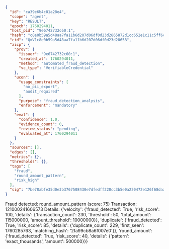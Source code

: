 ```json
{
  "id": "ca39e6b4c81a28e4",
  "scope": "agent",
  "key": "RESULT",
  "epoch": 1760294011,
  "host_pid": "9e6742732c60:1",
  "hash": "c8e0b59a5d48aa7fa11b6d207d06df0d23d2865872d1cc652e1c11c5ff6cb688",
  "cid": "QmV1c8e0b59a5d48aa7fa11b6d207d06df0d23d28658",
  "aicp": {
    "prov": {
      "issuer": "9e6742732c60:1",
      "created_at": 1760294011,
      "method": "automated_fraud_detection",
      "vc_type": "VerifiableCredential"
    },
    "ucon": {
      "usage_constraints": [
        "no_pii_export",
        "audit_required"
      ],
      "purpose": "fraud_detection_analysis",
      "enforcement": "mandatory"
    },
    "eval": {
      "confidence": 1.0,
      "evidence_count": 0,
      "review_status": "pending",
      "evaluated_at": 1760294011
    }
  },
  "sources": [],
  "edges": [],
  "metrics": {},
  "thresholds": {},
  "tags": [
    "fraud",
    "round_amount_pattern",
    "risk_high"
  ],
  "sig": "7be78abfe35d0e3b3767508430e7dfedff220cc3b5e0a220472e126f68daab20"
}
```

Fraud detected: round_amount_pattern (score: 75)
Transaction: 121000241606573
Details: {'velocity': {'fraud_detected': True, 'risk_score': 100, 'details': {'transaction_count': 230, 'threshold': 50, 'total_amount': 115000000, 'amount_threshold': 10000000}}, 'duplicate': {'fraud_detected': True, 'risk_score': 85, 'details': {'duplicate_count': 229, 'first_seen': 1760285763, 'matching_hash': '2fa99cb8a6f007e0'}}, 'round_amount': {'fraud_detected': True, 'risk_score': 40, 'details': {'pattern': 'exact_thousands', 'amount': 500000}}}